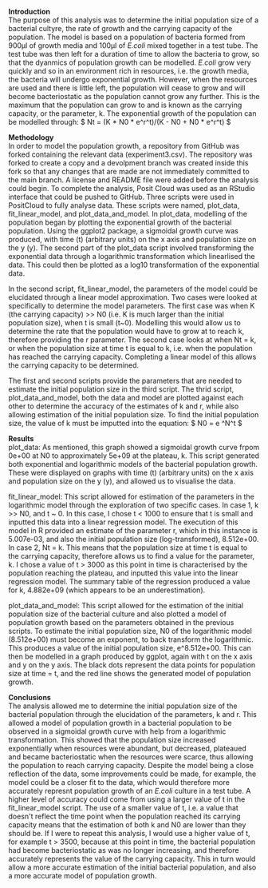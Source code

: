 **Introduction**  
The purpose of this analysis was to determine the initial population size of a bacterial cultyre, the rate of growth and the carrying capacity of the population. The model is based on a population of bacteria formed from 900µl of growth media and 100µl of *E.coli* mixed together in a test tube. The test tube was then left for a duration of time to allow the bacteria to grow, so that the dyanmics of population growth can be modelled. *E.coli* grow very quickly and so in an environment rich in resources, i.e. the growth media, the bacteria will undergo exponential growth. However, when the resources are used and there is little left, the population will cease to grow and will become bacteriostatic as the population cannot grow any further. This is the maximum that the population can grow to and is known as the carrying capacity, or the parameter, k. 
The exponential growth of the population can be modelled through: 
$ Nt = (K * N0 * e^r^t)/(K - N0 + N0 * e^r^t) $

**Methodology**  
In order to model the population growth, a repository from GitHub was forked containing the relevant data (experiment3.csv). The repository was forked to create a copy and a devolpment branch was created inside this fork so that any changes that are made are not immediately committed to the main branch. A license and README file were added before the analysis could begin.
To complete the analysis, Posit Cloud was used as an RStudio interface that could be pushed to GitHub. Three scripts were used in PositCloud to fully analyse data. These scripts were named, plot_data, fit_linear_model, and plot_data_and_model.
In plot_data, modelling of the population began by plotting the exponential growth of the bacterial population. Using the ggplot2 package, a sigmoidal growth curve was produced, with time (t) (arbitrary units) on the x axis and population size on the y (y). 
The second part of the plot_data script involved transforming the exponential data through a logarithmic transformation which linearlised the data. This could then be plotted as a log10 transformation of the exponential data.

In the second script, fit_linear_model, the parameters of the model could be elucidated through a linear model approximation. Two cases were looked at specifically to determine the model parameters. The first case was when K (the carrying capacity) >> N0 (i.e. K is much larger than the initial population size), when t is small (t~0). Modelling this would allow us to determine the rate that the population would have to grow at to reach k, therefore providing the r parameter. The second case looks at when Nt = k, or when the population size at time t is equal to k, i.e. when the population has reached the carrying capacity. Completing a linear model of this allows the carrying capacity to be determined. 

The first and second scripts provide the parameters that are needed to estimate the initial population size in the third script. The thrid script, plot_data_and_model, both the data and model are plotted against each other to determine the accuracy of the estimates of k and r, while also allowing estimation of the initial population size. To find the initial population size, the value of k must be imputted into the equation: 
$ N0 = e ^N^t $ 

**Results**  
plot_data:
As mentioned, this graph showed a sigmoidal growth curve frpom 0e+00 at N0 to approximately 5e+09 at the plateau, k. This script generated both exponential and logarithmic models of the bacterial population growth. These were displayed on graphs with time (t) (arbitrary units) on the x axis and population size on the y (y), and allowed us to visualise the data.

fit_linear_model: 
This script allowed for estimation of the parameters in the logarithmic model through the exploration of two specific cases. In case 1, k >> N0, and t ~ 0. In this case, I chose t < 1000 to ensure that t is small and inputted this data into a linear regression model. The execution of this model in R provided an estimate of the parameter r, which in this instance is 5.007e-03, and also the initial population size (log-transformed), 8.512e+00. 
In case 2, Nt = k. This means that the population size at time t is equal to the carrying capacity, therefore allows us to find a value for the parameter, k. I chose a value of t > 3000 as this point in time is characterised by the population reaching the plateau, and inputted this value into the linear regression model. The summary table of the regression produced a value for k, 4.882e+09 (which appears to be an underestimation). 

plot_data_and_model:
This script allowed for the estimation of the initial population size of the bacterial culture and also plotted a model of population growth based on the parameters obtained in the previous scripts. To estimate the initial population size, N0 of the logarithmic model (8.512e+00) must become an exponent, to back transform the logarithmic. This produces a value of the initial population size, e^8.512e+00. This can then be modelled in a graph produced by ggplot, again with t on the x axis and y on the y axis. The black dots represent the data points for population size at time = t, and the red line shows the generated model of population growth. 

**Conclusions**  
The analysis allowed me to determine the initial population size of the bacterial population through the elucidation of the parameters, k and r. This allowed a model of population growth in a bacterial population to be observed in a sigmoidal growth curve with help from a logarithmic transformation. This showed that the population size increased exponentially when resources were abundant, but decreased, plateaued and became bacteriostatic when the resources were scarce, thus allowing the population to reach carrying capacity. 
Despite the model being a close reflection of the data, some improvements could be made, for example, the model could be a closer fit to the data, which would therefore more accurately represnt population growth of an *E.coli* culture in a test tube. A higher level of accuracy could come from using a larger value of t in the fit_linear_model script. The use of a smaller value of t, i.e. a value that doesn't reflect the time point when the population reached its carrying capacity means that the estimation of both k and N0 are lower than they should be. If I were to repeat this analysis, I would use a higher value of t, for example t > 3500, because at this point in time, the bacterial population had become bacteriostatic as was no longer increasing, and therefore accurately represents the value of the carrying capacity. This in turn would allow a more accurate estimation of the initial bacterial population, and also a more accurate model of population growth. 
